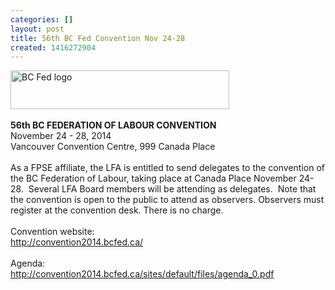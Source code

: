 ```yaml
---
categories: []
layout: post
title: 56th BC Fed Convention Nov 24-28
created: 1416272904
---
```

<p><img alt="BC Fed logo" src="http://convention2014.bcfed.ca/sites/default/files/BCFEDConvention2014.png" style="float:left; height:62px; width:350px" /></p>

<p>&nbsp;</p>

<p><br />
&nbsp;</p>

<p><strong>56th BC FEDERATION OF LABOUR CONVENTION</strong><br />
November 24 - 28, 2014<br />
Vancouver Convention Centre, 999 Canada Place<br />
<br />
As a FPSE affiliate, the LFA is entitled to send delegates to the convention of the BC Federation of Labour, taking place at Canada Place November 24- 28.&nbsp; Several LFA Board members will be attending as delegates.&nbsp; Note that the convention is open to the public to attend as observers. Observers must register at the convention desk. There is no charge.<br />
<br />
Convention website:<br />
<a class="moz-txt-link-freetext" href="http://convention2014.bcfed.ca/">http://convention2014.bcfed.ca/</a><br />
<br />
Agenda:<br />
<a class="moz-txt-link-freetext" href="http://convention2014.bcfed.ca/sites/default/files/agenda_0.pdf">http://convention2014.bcfed.ca/sites/default/files/agenda_0.pdf</a></p>
